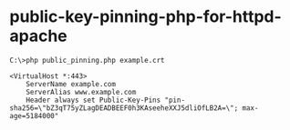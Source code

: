 # public-key-pinning-php-for-httpd-apache

```
C:\>php public_pinning.php example.crt
```

```
<VirtualHost *:443>
	ServerName example.com
    ServerAlias www.example.com
    Header always set Public-Key-Pins "pin-sha256=\"bZ3qT75yZLagDEADBEEF0h3KAseeheXXJ5dliOfLB2A=\"; max-age=5184000"
````
